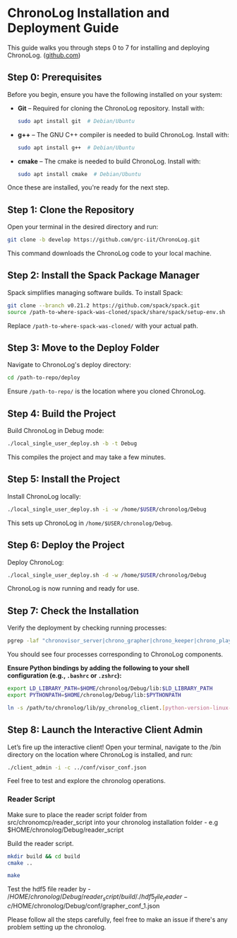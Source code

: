 # ChronoLog Installation and Deployment Guide

This guide walks you through steps 0 to 7 for installing and deploying ChronoLog. ([github.com](https://github.com/grc-iit/ChronoLog/wiki/Tutorial-1%3A-First-Steps-with-ChronoLog))

## Step 0: Prerequisites

Before you begin, ensure you have the following installed on your system:

* **Git** – Required for cloning the ChronoLog repository. Install with:

  ```bash
  sudo apt install git  # Debian/Ubuntu
  ```
* **g++** – The GNU C++ compiler is needed to build ChronoLog. Install with:

  ```bash
  sudo apt install g++  # Debian/Ubuntu
  ```

* **cmake** – The cmake is needed to build ChronoLog. Install with:

  ```bash
  sudo apt install cmake  # Debian/Ubuntu
  ```


Once these are installed, you're ready for the next step.

## Step 1: Clone the Repository

Open your terminal in the desired directory and run:

```bash
git clone -b develop https://github.com/grc-iit/ChronoLog.git
```

This command downloads the ChronoLog code to your local machine.

## Step 2: Install the Spack Package Manager

Spack simplifies managing software builds. To install Spack:

```bash
git clone --branch v0.21.2 https://github.com/spack/spack.git
source /path-to-where-spack-was-cloned/spack/share/spack/setup-env.sh
```

Replace `/path-to-where-spack-was-cloned/` with your actual path.

## Step 3: Move to the Deploy Folder

Navigate to ChronoLog's deploy directory:

```bash
cd /path-to-repo/deploy
```

Ensure `/path-to-repo/` is the location where you cloned ChronoLog.

## Step 4: Build the Project

Build ChronoLog in Debug mode:

```bash
./local_single_user_deploy.sh -b -t Debug
```

This compiles the project and may take a few minutes.

## Step 5: Install the Project

Install ChronoLog locally:

```bash
./local_single_user_deploy.sh -i -w /home/$USER/chronolog/Debug
```

This sets up ChronoLog in `/home/$USER/chronolog/Debug`.

## Step 6: Deploy the Project

Deploy ChronoLog:

```bash
./local_single_user_deploy.sh -d -w /home/$USER/chronolog/Debug
```

ChronoLog is now running and ready for use.

## Step 7: Check the Installation

Verify the deployment by checking running processes:

```bash
pgrep -laf "chronovisor_server|chrono_grapher|chrono_keeper|chrono_player"
```

You should see four processes corresponding to ChronoLog components.


**Ensure Python bindings by adding the following to your shell configuration (e.g., `.bashrc` or `.zshrc`):**

```bash
export LD_LIBRARY_PATH=$HOME/chronolog/Debug/lib:$LD_LIBRARY_PATH
export PYTHONPATH=$HOME/chronolog/Debug/lib:$PYTHONPATH

ln -s /path/to/chronolog/lib/py_chronolog_client.[python-version-linux-version].so /path/to/chronolog/lib/py_chronolog_client.so
```

## Step 8: Launch the Interactive Client Admin

Let’s fire up the interactive client! Open your terminal, navigate to the /bin directory on the location where ChronoLog is installed, and run:

```bash
./client_admin -i -c ../conf/visor_conf.json
```

Feel free to test and explore the chronolog operations.

### Reader Script

Make sure to place the reader script folder from src/chronomcp/reader_script into your chronolog installation folder - 
e.g $HOME/chronolog/Debug/reader_script

Build the reader script.
```bash
mkdir build && cd build
cmake ..
```

```bash
make
```

Test the hdf5 file reader by - 
/$HOME/chronolog/Debug/reader_script/build/./hdf5_file_reader -c /$HOME/chronolog/Debug/conf/grapher_conf_1.json


Please follow all the steps carefully, feel free to make an issue if there's any problem setting up the chronolog.